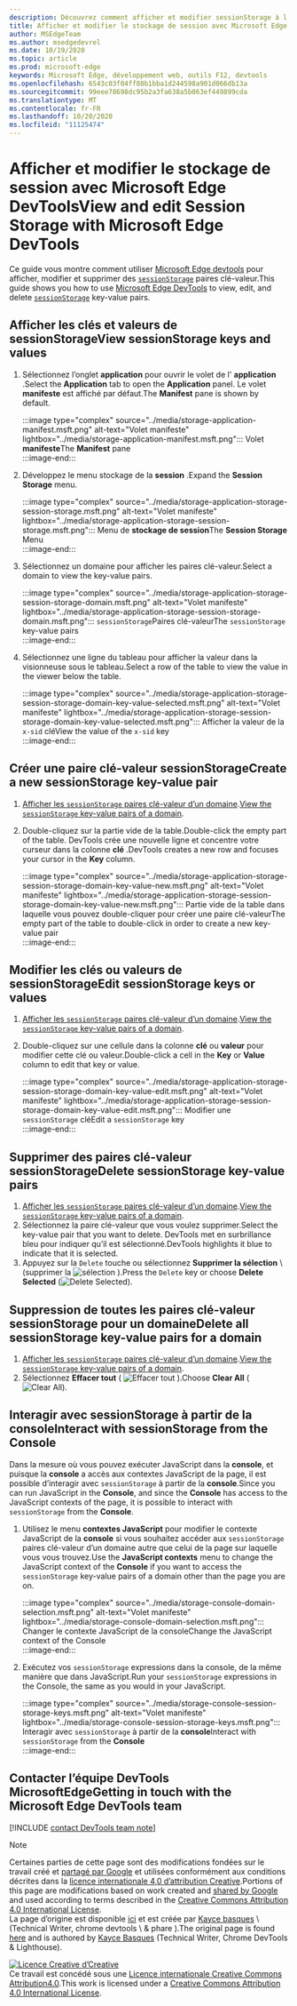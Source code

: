 ```yaml
---
description: Découvrez comment afficher et modifier sessionStorage à l’aide du volet de stockage de session et de la console.
title: Afficher et modifier le stockage de session avec Microsoft Edge DevTools
author: MSEdgeTeam
ms.author: msedgedevrel
ms.date: 10/19/2020
ms.topic: article
ms.prod: microsoft-edge
keywords: Microsoft Edge, développement web, outils F12, devtools
ms.openlocfilehash: 6543c03f04ff80b1bba1d244598a901d066db13a
ms.sourcegitcommit: 99eee78698dc95b2a3fa638a5b063ef449899cda
ms.translationtype: MT
ms.contentlocale: fr-FR
ms.lasthandoff: 10/20/2020
ms.locfileid: "11125474"
---
```

<!-- Copyright Kayce Basques 

   Licensed under the Apache License, Version 2.0 (the "License");
   you may not use this file except in compliance with the License.
   You may obtain a copy of the License at

       https://www.apache.org/licenses/LICENSE-2.0

   Unless required by applicable law or agreed to in writing, software
   distributed under the License is distributed on an "AS IS" BASIS,
   WITHOUT WARRANTIES OR CONDITIONS OF ANY KIND, either express or implied.
   See the License for the specific language governing permissions and
   limitations under the License.  -->

# <span data-ttu-id="370bf-104">Afficher et modifier le stockage de session avec Microsoft Edge DevTools</span><span class="sxs-lookup"><span data-stu-id="370bf-104">View and edit Session Storage with Microsoft Edge DevTools</span></span>  

<span data-ttu-id="370bf-105">Ce guide vous montre comment utiliser [Microsoft Edge devtools][MicrosoftEdgeDevTools] pour afficher, modifier et supprimer des [`sessionStorage`][MDNSessionStorage] paires clé-valeur.</span><span class="sxs-lookup"><span data-stu-id="370bf-105">This guide shows you how to use [Microsoft Edge DevTools][MicrosoftEdgeDevTools] to view, edit, and delete [`sessionStorage`][MDNSessionStorage] key-value pairs.</span></span>  

## <span data-ttu-id="370bf-106">Afficher les clés et valeurs de sessionStorage</span><span class="sxs-lookup"><span data-stu-id="370bf-106">View sessionStorage keys and values</span></span>  

1.  <span data-ttu-id="370bf-107">Sélectionnez l’onglet **application** pour ouvrir le volet de l' **application** .</span><span class="sxs-lookup"><span data-stu-id="370bf-107">Select the **Application** tab to open the **Application** panel.</span></span>  <span data-ttu-id="370bf-108">Le volet **manifeste** est affiché par défaut.</span><span class="sxs-lookup"><span data-stu-id="370bf-108">The **Manifest** pane is shown by default.</span></span>  
    
    :::image type="complex" source="../media/storage-application-manifest.msft.png" alt-text="Volet manifeste" lightbox="../media/storage-application-manifest.msft.png":::
       <span data-ttu-id="370bf-110">Volet **manifeste**</span><span class="sxs-lookup"><span data-stu-id="370bf-110">The **Manifest** pane</span></span>  
    :::image-end:::  
    
1.  <span data-ttu-id="370bf-111">Développez le menu stockage de la **session** .</span><span class="sxs-lookup"><span data-stu-id="370bf-111">Expand the **Session Storage** menu.</span></span>  
    
    :::image type="complex" source="../media/storage-application-storage-session-storage.msft.png" alt-text="Volet manifeste" lightbox="../media/storage-application-storage-session-storage.msft.png":::
       <span data-ttu-id="370bf-113">Menu de **stockage de session**</span><span class="sxs-lookup"><span data-stu-id="370bf-113">The **Session Storage** Menu</span></span>  
    :::image-end:::  
    
1.  <span data-ttu-id="370bf-114">Sélectionnez un domaine pour afficher les paires clé-valeur.</span><span class="sxs-lookup"><span data-stu-id="370bf-114">Select a domain to view the key-value pairs.</span></span>  
    
    :::image type="complex" source="../media/storage-application-storage-session-storage-domain.msft.png" alt-text="Volet manifeste" lightbox="../media/storage-application-storage-session-storage-domain.msft.png":::
       <span data-ttu-id="370bf-116">`sessionStorage`Paires clé-valeur</span><span class="sxs-lookup"><span data-stu-id="370bf-116">The `sessionStorage` key-value pairs</span></span>  
    :::image-end:::  
    
1.  <span data-ttu-id="370bf-117">Sélectionnez une ligne du tableau pour afficher la valeur dans la visionneuse sous le tableau.</span><span class="sxs-lookup"><span data-stu-id="370bf-117">Select a row of the table to view the value in the viewer below the table.</span></span>  
    
    :::image type="complex" source="../media/storage-application-storage-session-storage-domain-key-value-selected.msft.png" alt-text="Volet manifeste" lightbox="../media/storage-application-storage-session-storage-domain-key-value-selected.msft.png":::
       <span data-ttu-id="370bf-119">Afficher la valeur de la `x-sid` clé</span><span class="sxs-lookup"><span data-stu-id="370bf-119">View the value of the `x-sid` key</span></span>  
    :::image-end:::  
    
## <span data-ttu-id="370bf-120">Créer une paire clé-valeur sessionStorage</span><span class="sxs-lookup"><span data-stu-id="370bf-120">Create a new sessionStorage key-value pair</span></span>  

1.  <span data-ttu-id="370bf-121">[Afficher les `sessionStorage` paires clé-valeur d’un domaine](#view-sessionstorage-keys-and-values).</span><span class="sxs-lookup"><span data-stu-id="370bf-121">[View the `sessionStorage` key-value pairs of a domain](#view-sessionstorage-keys-and-values).</span></span>  
1.  <span data-ttu-id="370bf-122">Double-cliquez sur la partie vide de la table.</span><span class="sxs-lookup"><span data-stu-id="370bf-122">Double-click the empty part of the table.</span></span>  <span data-ttu-id="370bf-123">DevTools crée une nouvelle ligne et concentre votre curseur dans la colonne **clé** .</span><span class="sxs-lookup"><span data-stu-id="370bf-123">DevTools creates a new row and focuses your cursor in the **Key** column.</span></span>  
    
    :::image type="complex" source="../media/storage-application-storage-session-storage-domain-key-value-new.msft.png" alt-text="Volet manifeste" lightbox="../media/storage-application-storage-session-storage-domain-key-value-new.msft.png":::
       <span data-ttu-id="370bf-125">Partie vide de la table dans laquelle vous pouvez double-cliquer pour créer une paire clé-valeur</span><span class="sxs-lookup"><span data-stu-id="370bf-125">The empty part of the table to double-click in order to create a new key-value pair</span></span>  
    :::image-end:::  
    
## <span data-ttu-id="370bf-126">Modifier les clés ou valeurs de sessionStorage</span><span class="sxs-lookup"><span data-stu-id="370bf-126">Edit sessionStorage keys or values</span></span>  

1.  <span data-ttu-id="370bf-127">[Afficher les `sessionStorage` paires clé-valeur d’un domaine](#view-sessionstorage-keys-and-values).</span><span class="sxs-lookup"><span data-stu-id="370bf-127">[View the `sessionStorage` key-value pairs of a domain](#view-sessionstorage-keys-and-values).</span></span>  
1.  <span data-ttu-id="370bf-128">Double-cliquez sur une cellule dans la colonne **clé** ou **valeur** pour modifier cette clé ou valeur.</span><span class="sxs-lookup"><span data-stu-id="370bf-128">Double-click a cell in the **Key** or **Value** column to edit that key or value.</span></span>  
    
    :::image type="complex" source="../media/storage-application-storage-session-storage-domain-key-value-edit.msft.png" alt-text="Volet manifeste" lightbox="../media/storage-application-storage-session-storage-domain-key-value-edit.msft.png":::
       <span data-ttu-id="370bf-130">Modifier une `sessionStorage` clé</span><span class="sxs-lookup"><span data-stu-id="370bf-130">Edit a `sessionStorage` key</span></span>  
    :::image-end:::  
    
## <span data-ttu-id="370bf-131">Supprimer des paires clé-valeur sessionStorage</span><span class="sxs-lookup"><span data-stu-id="370bf-131">Delete sessionStorage key-value pairs</span></span>  

1.  <span data-ttu-id="370bf-132">[Afficher les `sessionStorage` paires clé-valeur d’un domaine](#view-sessionstorage-keys-and-values).</span><span class="sxs-lookup"><span data-stu-id="370bf-132">[View the `sessionStorage` key-value pairs of a domain](#view-sessionstorage-keys-and-values).</span></span>  
1.  <span data-ttu-id="370bf-133">Sélectionnez la paire clé-valeur que vous voulez supprimer.</span><span class="sxs-lookup"><span data-stu-id="370bf-133">Select the key-value pair that you want to delete.</span></span>  <span data-ttu-id="370bf-134">DevTools met en surbrillance bleu pour indiquer qu’il est sélectionné.</span><span class="sxs-lookup"><span data-stu-id="370bf-134">DevTools highlights it blue to indicate that it is selected.</span></span>  
1.  <span data-ttu-id="370bf-135">Appuyez sur la `Delete` touche ou sélectionnez **Supprimer la sélection** \ (supprimer la ![ sélection ][ImageDeleteIcon] ).</span><span class="sxs-lookup"><span data-stu-id="370bf-135">Press the `Delete` key or choose **Delete Selected** \(![Delete Selected][ImageDeleteIcon]\).</span></span>  
    
## <span data-ttu-id="370bf-136">Suppression de toutes les paires clé-valeur sessionStorage pour un domaine</span><span class="sxs-lookup"><span data-stu-id="370bf-136">Delete all sessionStorage key-value pairs for a domain</span></span>  

1.  <span data-ttu-id="370bf-137">[Afficher les `sessionStorage` paires clé-valeur d’un domaine](#view-sessionstorage-keys-and-values).</span><span class="sxs-lookup"><span data-stu-id="370bf-137">[View the `sessionStorage` key-value pairs of a domain](#view-sessionstorage-keys-and-values).</span></span>  
1.  <span data-ttu-id="370bf-138">Sélectionnez **Effacer tout** ( ![ Effacer tout ][ImageClearIcon] ).</span><span class="sxs-lookup"><span data-stu-id="370bf-138">Choose **Clear All** \(![Clear All][ImageClearIcon]\).</span></span>  
    
## <span data-ttu-id="370bf-139">Interagir avec sessionStorage à partir de la console</span><span class="sxs-lookup"><span data-stu-id="370bf-139">Interact with sessionStorage from the Console</span></span>  

<span data-ttu-id="370bf-140">Dans la mesure où vous pouvez exécuter JavaScript dans la **console**, et puisque la **console** a accès aux contextes JavaScript de la page, il est possible d’interagir avec `sessionStorage` à partir de la **console**.</span><span class="sxs-lookup"><span data-stu-id="370bf-140">Since you can run JavaScript in the **Console**, and since the **Console** has access to the JavaScript contexts of the page, it is possible to interact with `sessionStorage` from the **Console**.</span></span>  

1.  <span data-ttu-id="370bf-141">Utilisez le menu **contextes JavaScript** pour modifier le contexte JavaScript de la **console** si vous souhaitez accéder aux `sessionStorage` paires clé-valeur d’un domaine autre que celui de la page sur laquelle vous vous trouvez.</span><span class="sxs-lookup"><span data-stu-id="370bf-141">Use the **JavaScript contexts** menu to change the JavaScript context of the **Console** if you want to access the `sessionStorage` key-value pairs of a domain other than the page you are on.</span></span>  
    
    :::image type="complex" source="../media/storage-console-domain-selection.msft.png" alt-text="Volet manifeste" lightbox="../media/storage-console-domain-selection.msft.png":::
       <span data-ttu-id="370bf-143">Changer le contexte JavaScript de la console</span><span class="sxs-lookup"><span data-stu-id="370bf-143">Change the JavaScript context of the Console</span></span>  
    :::image-end:::  
    
1.  <span data-ttu-id="370bf-144">Exécutez vos `sessionStorage` expressions dans la console, de la même manière que dans JavaScript.</span><span class="sxs-lookup"><span data-stu-id="370bf-144">Run your `sessionStorage` expressions in the Console, the same as you would in your JavaScript.</span></span>  
    
    :::image type="complex" source="../media/storage-console-session-storage-keys.msft.png" alt-text="Volet manifeste" lightbox="../media/storage-console-session-storage-keys.msft.png":::
       <span data-ttu-id="370bf-146">Interagir avec `sessionStorage` à partir de la **console**</span><span class="sxs-lookup"><span data-stu-id="370bf-146">Interact with `sessionStorage` from the **Console**</span></span>  
    :::image-end:::  
    
## <span data-ttu-id="370bf-147">Contacter l’équipe DevTools MicrosoftEdge</span><span class="sxs-lookup"><span data-stu-id="370bf-147">Getting in touch with the Microsoft Edge DevTools team</span></span>  

[!INCLUDE [contact DevTools team note](../includes/contact-devtools-team-note.md)]  

<!-- image links -->  

[ImageClearIcon]: ../media/clear-icon.msft.png  
[ImageDeleteIcon]: ../media/delete-icon.msft.png  

<!-- links -->  

[MicrosoftEdgeDevTools]: ../../devtools-guide-chromium.md "Outils de développement Microsoft Edge (chrome) | Documents Microsoft"  

[MDNSessionStorage]: https://developer.mozilla.org/docs/Web/API/Window/sessionStorage "Window. sessionStorage | MDN"  

> [!NOTE]
> <span data-ttu-id="370bf-150">Certaines parties de cette page sont des modifications fondées sur le travail créé et [partagé par Google][GoogleSitePolicies] et utilisées conformément aux conditions décrites dans la [licence internationale 4,0 d’attribution Creative][CCA4IL].</span><span class="sxs-lookup"><span data-stu-id="370bf-150">Portions of this page are modifications based on work created and [shared by Google][GoogleSitePolicies] and used according to terms described in the [Creative Commons Attribution 4.0 International License][CCA4IL].</span></span>  
> <span data-ttu-id="370bf-151">La page d’origine est disponible [ici](https://developers.google.com/web/tools/chrome-devtools/storage/sessionstorage) et est créée par [Kayce basques][KayceBasques] \ (Technical Writer, chrome devtools \ & phare \).</span><span class="sxs-lookup"><span data-stu-id="370bf-151">The original page is found [here](https://developers.google.com/web/tools/chrome-devtools/storage/sessionstorage) and is authored by [Kayce Basques][KayceBasques] \(Technical Writer, Chrome DevTools \& Lighthouse\).</span></span>  

[![Licence Creative d’Creative][CCby4Image]][CCA4IL]  
<span data-ttu-id="370bf-153">Ce travail est concédé sous une [Licence internationale Creative Commons Attribution4.0][CCA4IL].</span><span class="sxs-lookup"><span data-stu-id="370bf-153">This work is licensed under a [Creative Commons Attribution 4.0 International License][CCA4IL].</span></span>  

[CCA4IL]: https://creativecommons.org/licenses/by/4.0  
[CCby4Image]: https://i.creativecommons.org/l/by/4.0/88x31.png  
[GoogleSitePolicies]: https://developers.google.com/terms/site-policies  
[KayceBasques]: https://developers.google.com/web/resources/contributors/kaycebasques  
